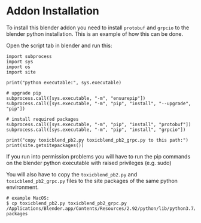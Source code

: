 
# Addon Installation

To install this blender addon you need to install `protobuf` and `grpcio` to the blender python installation.
This is an example of how this can be done.

Open the script tab in blender and run this:

```
import subprocess
import sys
import os
import site

print("python executable:", sys.executable)

# upgrade pip
subprocess.call([sys.executable, "-m", "ensurepip"])
subprocess.call([sys.executable, "-m", "pip", "install", "--upgrade", "pip"])

# install required packages
subprocess.call([sys.executable, "-m", "pip", "install", "protobuf"])
subprocess.call([sys.executable, "-m", "pip", "install", "grpcio"])

print("copy toxicblend_pb2.py toxicblend_pb2_grpc.py to this path:")
print(site.getsitepackages())
```
If you run into permission problems you will have to run the pip commands on the blender python executable with raised privileges (e.g. sudo)


You will also have to copy the `toxicblend_pb2.py` and `toxicblend_pb2_grpc.py` files to the
site packages of the same python environment.

```
# example MacOS:
$ cp toxicblend_pb2.py toxicblend_pb2_grpc.py /Applications/Blender.app/Contents/Resources/2.92/python/lib/python3.7/site-packages
```
